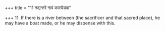 +++
title = "11 नद्यन्तरे नावं कारयेन्नवा"

+++
11. If there is a river between (the sacrificer and that sacred place), he may have a boat made, or he may dispense with this.
